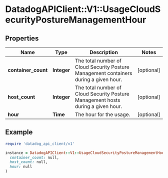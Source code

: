 # DatadogAPIClient::V1::UsageCloudSecurityPostureManagementHour

## Properties

| Name | Type | Description | Notes |
| ---- | ---- | ----------- | ----- |
| **container_count** | **Integer** | The total number of Cloud Security Posture Management containers during a given hour. | [optional] |
| **host_count** | **Integer** | The total number of Cloud Security Posture Management hosts during a given hour. | [optional] |
| **hour** | **Time** | The hour for the usage. | [optional] |

## Example

```ruby
require 'datadog_api_client/v1'

instance = DatadogAPIClient::V1::UsageCloudSecurityPostureManagementHour.new(
  container_count: null,
  host_count: null,
  hour: null
)
```

